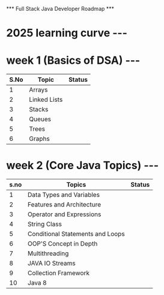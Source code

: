 *** Full Stack Java Developer Roadmap ***

# 2025 learning curve ---

# week 1 (Basics of DSA) --- 

| **S.No** | **Topic**       | **Status**  |
|----------|-----------------|-------------|
| 1        | Arrays          |             |  
| 2        | Linked Lists    |             |
| 3        | Stacks          |             |
| 4        | Queues          |             |
| 5        | Trees           |             |
| 6        | Graphs          |             |

# week 2 (Core Java Topics) ---

| **s.no** | **Topics**                        | **Status**  |
|----------|-----------------------------------|-------------|
| 1        | Data Types and Variables          |             |
| 2        | Features and Architecture         |             | 
| 3        | Operator and Expressions          |             |
| 4        | String Class                      |             |
| 5        | Conditional Statements and Loops  |             |
| 6        | OOP'S Concept in Depth            |             |
| 7        | Multithreading                    |             |
| 8        | JAVA IO Streams                   |             |
| 9        | Collection Framework              |             |
| 10       | Java 8                            |             |
